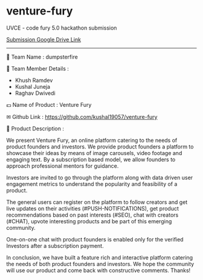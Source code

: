 # venture-fury
UVCE - code fury 5.0 hackathon submission

[Submission Google Drive Link](https://drive.google.com/drive/folders/1uAB2QtQDHy4StdG_CKn4gaKecnGMAbqa?usp=sharing)

---

👑 Team Name : dumpsterfire

🐼 Team Member Details :
- Khush Ramdev 
- Kushal Juneja 
- Raghav Dwivedi 

💵 Name of Product : Venture Fury

✉ Github Link : https://github.com/kushal19057/venture-fury

💯 Product Description :

We present Venture Fury, an online platform catering to the needs of product founders and investors.
We provide product founders a platform to showcase their ideas by means of image carousels, video footage and engaging text.
By a subscription based model, we allow founders to approach professional mentors for guidance.

Investors are invited to go through the platform along with data driven user engagement metrics to understand the popularity and feasibility of a product.

The general users can register on the platform to follow creators and get live updates on their activities (#PUSH-NOTIFICATIONS), get product recommendations based on past interests (#SEO), chat with creators (#CHAT), upvote interesting products and be part of this emerging community.

One-on-one chat with product founders is enabled only for the verified Investors after a subscription payment.

In conclusion, we have built a feature rich and interactive platform catering the needs of both product founders and investors. We hope the community will use our product and come back with constructive comments. Thanks!

